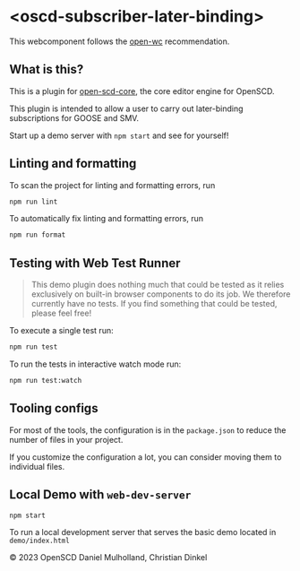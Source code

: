 # \<oscd-subscriber-later-binding>

This webcomponent follows the [open-wc](https://github.com/open-wc/open-wc) recommendation.

## What is this?

This is a plugin for [open-scd-core](https://github.com/openscd/open-scd-core#readme), the core editor engine for OpenSCD.

This plugin is intended to allow a user to carry out later-binding subscriptions for GOOSE and SMV.

Start up a demo server with `npm start` and see for yourself!

## Linting and formatting

To scan the project for linting and formatting errors, run

```bash
npm run lint
```

To automatically fix linting and formatting errors, run

```bash
npm run format
```

## Testing with Web Test Runner

> This demo plugin does nothing much that could be tested as it relies exclusively on built-in browser components to do its job. We therefore currently have no tests. If you find something that could be tested, please feel free!

To execute a single test run:

```bash
npm run test
```

To run the tests in interactive watch mode run:

```bash
npm run test:watch
```

## Tooling configs

For most of the tools, the configuration is in the `package.json` to reduce the number of files in your project.

If you customize the configuration a lot, you can consider moving them to individual files.

## Local Demo with `web-dev-server`

```bash
npm start
```

To run a local development server that serves the basic demo located in `demo/index.html`

&copy; 2023 OpenSCD Daniel Mulholland, Christian Dinkel
